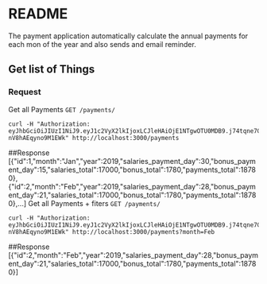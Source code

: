 # README
The payment application automatically calculate the annual payments for each mon of the year and also sends and email reminder.
## Get list of Things

### Request
Get all Payments
`GET /payments/` 

    curl -H "Authorization: eyJhbGciOiJIUzI1NiJ9.eyJ1c2VyX2lkIjoxLCJleHAiOjE1NTgwOTU0MDB9.j74tqne7G_2f9ZoKaw4FaUCQj1-nV8hAEqyno9M1EWk" http://localhost:3000/payments
##Response
[{"id":1,"month":"Jan","year":2019,"salaries_payment_day":30,"bonus_payment_day":15,"salaries_total":17000,"bonus_total":1780,"payments_total":18780},{"id":2,"month":"Feb","year":2019,"salaries_payment_day":28,"bonus_payment_day":21,"salaries_total":17000,"bonus_total":1780,"payments_total":18780},...]
Get all Payments + fiters
`GET /payments/` 

    curl -H "Authorization: eyJhbGciOiJIUzI1NiJ9.eyJ1c2VyX2lkIjoxLCJleHAiOjE1NTgwOTU0MDB9.j74tqne7G_2f9ZoKaw4FaUCQj1-nV8hAEqyno9M1EWk" http://localhost:3000/payments?month=Feb
##Response
[{"id":2,"month":"Feb","year":2019,"salaries_payment_day":28,"bonus_payment_day":21,"salaries_total":17000,"bonus_total":1780,"payments_total":18780}]


